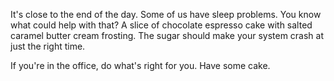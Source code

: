 It's close to the end of the day. Some of us have sleep problems. You know what could help with that? A slice of chocolate espresso cake with salted caramel butter cream frosting. The sugar should make your system crash at just the right time.

If you're in the office, do what's right for you. Have some cake.